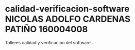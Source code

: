 # calidad-verificacion-software NICOLAS ADOLFO CARDENAS PATIÑO 160004008
Talleres calidad y verificacion del software...

